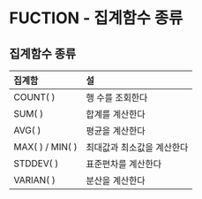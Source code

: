 # FUCTION - 집계함수 종류

## 집계함수 종류

| 집계함 | 설 |
| :--- | :--- |
| COUNT\( \)  | 행 수를 조회한다  |
| SUM\( \) | 합계를 계산한다  |
| AVG\( \) | 평균을 계산한다  |
| MAX\( \) / MIN\( \) | 최대값과 최소값을 계산한다  |
| STDDEV\( \) | 표준편차를 계산한다  |
| VARIAN\( \) | 분산을 계산한다  |



